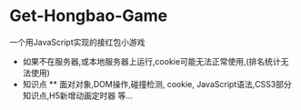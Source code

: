 # Get-Hongbao-Game
一个用JavaScript实现的接红包小游戏
* 如果不在服务器,或本地服务器上运行,cookie可能无法正常使用,(排名统计无法使用)
* 知识点
** 面对对象,DOM操作,碰撞检测, cookie, JavaScript语法,CSS3部分知识点,H5新增动画定时器 等...
